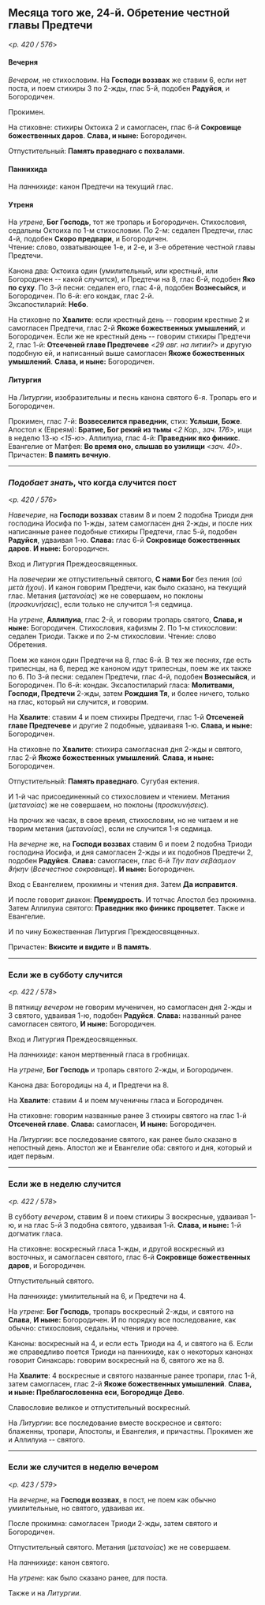 
## Месяца того же, 24-й. Обретение честной главы Предтечи  

<*p. 420 / 576*>

#### Вечерня

*Вечером*, не стихословим. На **Господи воззвах** же ставим 6, если нет поста, и поем стихиры 3 по 2-жды, 
глас 5-й, подобен **Радуйся**, и Богородичен.  

Прокимен. 

На стиховне: стихиры Октоиха 2 и самогласен, глас 6-й **Сокровище божественных даров**. 
**Слава, и ныне:** Богородичен. 

Отпустительный: **Память праведнаго с похвалами**. 

#### Паннихида

На *паннихиде*: канон Предтечи на текущий глас.

#### Утреня

На *утрене*, **Бог Господь**, тот же тропарь и Богородичен. Стихословия, седальны Октоиха по 1-м стихословии. 
По 2-м: седален Предтечи, глас 4-й, подобен **Скоро предвари**, и Богородичен.  
Чтение: слово, озватывающее 1-е, и 2-е, и 3-е обретение честной главы Предтечи. 

Канона два: Октоиха один (умилительный, или крестный, или Богородичен -- какой случится), и Предтечи на 8, 
глас 6-й, подобен **Яко по суху**.
По 3-й песни: седален его, глас 4-й, подобен **Вознесыйся**, и Богородичен. 
По 6-й: его кондак, глас 2-й.      
Эксапостиларий: **Небо**. 

На стиховне по **Хвалите**: если крестный день -- говорим крестные 2 и самогласен Предтечи, глас 2-й 
**Якоже божественных умышлений**, и Богородичен. Если же не крестный день -- говорим стихиры Предтечи 2, 
глас 1-й: **Отсеченей главе Предтечеве** <*29 авг. на литии?*> и другую подобную ей, и написанный выше 
самогласен **Якоже божественных умышлений**. **Слава, и ныне:** Богородичен. 

#### Литургия

На *Литургии*, изобразительны и песнь канона святого 6-я. Тропарь его и Богородичен. 

Прокимен, глас 7-й: **Возвеселится праведник**, стих: **Услыши, Боже**. 
Апостол к (Евреям): **Братие, Бог рекий из тьмы** <*2 Кор., зач. 176*>, ищи в неделю 13-ю <*15-ю*>.
Аллилуиа, глас 4-й: **Праведник яко финикс**. 
Евангелие от Матфея: **Во время оно, слышав во узилищи** <*зач. 40*>. 
Причастен: **В память вечную**.  
 
---
 
### *Подобает знать*, что когда случится пост

<*p. 420 / 576*>

*Навечерие*, на **Господи воззвах** ставим 8 и поем 2 подобна Триоди дня господина Иосифа по 1-жды, 
затем самогласен дня 2-жды, и после них написанные ранее подобные стихиры Предтечи, глас 5-й, 
подобен **Радуйся**, удваивая 1-ю. **Слава:** глас 6-й **Сокровище божественных даров**. 
**И ныне:** Богородичен. 

Вход и Литургия Преждеосвященных. 

На *повечерии* же отпустительный святого, **С нами Бог** без пения (*οὐ μετὰ ἥχου*). 
И канон говорим Предтечи, как было сказано, на текущий глас. Метания (*μετανοίας*) же не совершаем, 
но поклоны (*προσκυνήσεις*), если только не случится 1-я седмица. 

На *утрене*, **Аллилуиа**, глас 2-й, и говорим тропарь святого, **Слава, и ныне:** Богородичен. 
Стихословия, кафизмы 2. По 1-м стихословии: седален Триоди. Также и по 2-м стихословии. 
Чтение: слово Обретения. 

Поем же канон один Предтечи на 8, глас 6-й. В тех же песнях, где есть трипеснцы, на 6, перед же каноном 
идут трипеснцы, поем же их также по 6. 
По 3-й песни: седален Предтечи, глас 4-й, подобен **Вознесыйся**, и Богородичен. 
По 6-й: кондак. 
Эксапостиларий гласа: **Молитвами, Господи, Предтечи** 2-жды, затем **Рождшия Тя**, и более ничего, 
только на глас, который ни случится, и говорим.  

На **Хвалите**: ставим 4 и поем стихиры Предтечи, глас 1-й **Отсеченей главе Предтечеве** и другие 2
подобные, удваиваяя 1-ю. **Слава, и ныне:** Богородичен. 

На стиховне по **Хвалите**: стихира самогласная дня 2-жды и святого, глас 2-й **Якоже божественных умышлений**. 
**Слава, и ныне:** Богородичен.

Отпустительный: **Память праведнаго**. Сугубая ектения. 

И 1-й час присоединенный со стихословием и чтением. Метания (*μετανοίας*) же не совершаем, 
но поклоны (*προσκυνήσεις*). 

На прочих же часах, в свое время, стихословим, но не читаем и не творим метания (*μετανοίας*), 
если не случится 1-я седмица. 

На *вечерне* же, на **Господи воззвах** ставим 6 и поем 2 подобна Триоди господина Иосифа, и дня 
самогласен 2-жды и их подобнов Предтечи 2, подобен **Радуйся**. 
**Слава:** самогласен, глас 6-й *Τὴν παν σεβάσμιον ϑήκην* (*Всечестное сокровище*). **И ныне:** Богородичен. 

Вход с Евангелием, прокимны и чтения дня. Затем **Да исправится**. 

И после говорит диакон: **Премудрость**. И тотчас Апостол без прокимна. 
Затем Аллилуиа святого: **Праведник яко финикс процветет**. Также и Евангелие. 

И по чину Божественная Литургия Преждеосвященных. 

Причастен: **Вкисите и видите** и **В память**. 

---
 
### Если же в субботу случится

<*p. 422 / 578*>

В пятницу *вечером* не говорим мученичен, но самогласен дня 2-жды и 3 святого, удваивая 1-ю, 
подобен **Радуйся**. **Слава:** названный ранее самогласен святого, **И ныне:** Богородичен. 

Вход и Литургия Преждеосвященных. 

На *паннихиде*: канон мертвенный гласа в гробницах. 

На *утрене*, **Бог Господь** и тропарь святого 2-жды, и Богородичен. 

Канона два: Богородицы на 4, и Предтечи на 8. 

На **Хвалите**: ставим 4 и поем мученичны гласа и Богородичен. 

На стиховне: говорим названные ранее 3 стихиры святого на глас 1-й **Отсеченей главе**. 
**Слава:** самогласен, **И ныне:** Богородичен. 

На *Литургии*: все последование святого, как ранее было сказано в непостный день. 
Апостол же и Евангелие оба: святого и дня, который и идет первым. 

---
 
### Если же в неделю случится

<*p. 422 / 578*>

В субботу *вечером*, ставим 8 и поем стихиры 3 воскресные, удваивая 1-ю, и на глас 5-й 3 подобна 
святого, удваивая 1-й. **Слава, и ныне:** 1-й догматик гласа. 

На стиховне: воскресный гласа 1-жды, и другой воскресный из восточных, и самогласен святого, 
глас 6-й **Сокровище божественных даров**, и Богородичен. 

Отпустительный святого. 

На *паннихиде*: умилительный на 6, и Предтечи на 4. 

На *утрене*: **Бог Господь**, тропарь воскресный 2-жды, и святого на **Слава**, **И ныне:** Богородичен. 
И по порядку все последование, как обычно: стихословия, седальны, чтения и прочее. 

Каноны: воскресный на 4, и если есть Триоди на 4, и святого на 6. Если же справедливо поется Триоди 
на паннихиде, как о некоторых канонах говорит Синаксарь: говорим воскресный на 6, святого же на 8. 

На **Хвалите**: 4 воскресные и святого названные ранее тропари, глас 1-й, затем самогласен, глас 2-й 
**Якоже божественных умышлений**. **Слава, и ныне: Преблагословенна еси, Богородице Дево**. 

Славословие великое и отпустительный воскресный. 

На *Литургии*: все последование вместе воскресное и святого: блаженны, тропари, Апостолы, и Евангелия, 
и причастны. Прокимен же и Аллилуиа -- святого. 
 
---
 
### Если же случится в неделю вечером

<*p. 423 / 579*>

На *вечерне*, на **Господи воззвах**, в пост, не поем как обычно умилительные, но святого, удваивая их. 

После прокимна: самогласен Триоди 2-жды, затем святого и Богородичен. 

Отпустительный святого. Метания (*μετανοίας*) же не совершаем. 

На *паннихиде*: канон святого. 

На *утрене*: как было сказано ранее, для поста.

Также и на *Литургии*. 
